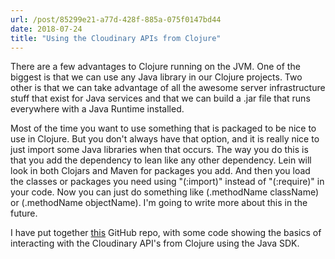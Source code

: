 ```yaml
---
url: /post/85299e21-a77d-428f-885a-075f0147bd44
date: 2018-07-24
title: "Using the Cloudinary APIs from Clojure"
---
```


There are a few advantages to Clojure running on the JVM. One of the biggest is that we can use any Java library in our Clojure projects. Two other is that we can take advantage of all the awesome server infrastructure stuff that exist for Java services and that we can build a .jar file that runs everywhere with a Java Runtime installed. 

Most of the time you want to use something that is packaged to be nice to use in Clojure. But you don't always have that option, and it is really nice to just import some Java libraries when that occurs. The way you do this is that you add the dependency to lean like any other dependency. Lein will look in both Clojars and Maven for packages you add. And then you load the classes or packages you need using "(:import)" instead of "(:require)" in your code. Now you can just do something like (.methodName className) or (.methodName objectName). I'm going to write more about this in the future. 

I have put together [this](https://github.com/hjertnes/clojure-cloudinary) GitHub repo, with some code showing the basics of interacting with the Cloudinary API's from Clojure using the Java SDK. 